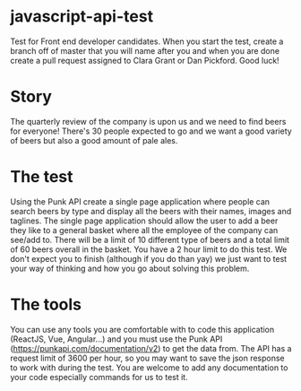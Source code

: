 # javascript-api-test
Test for Front end developer candidates. When you start the test, create a branch off of master that you will name after you and when you are done create a pull request assigned to Clara Grant or Dan Pickford. Good luck!

# Story
The quarterly review of the company is upon us and we need to find beers for everyone! There's 30 people expected to go and we want a good variety of beers but also a good amount of pale ales. 

# The test
Using the Punk API create a single page application where people can search beers by type and display all the beers with their names, images and taglines. The single page application should allow the user to add a beer they like to a general basket where all the employee of the company can see/add to. There will be a limit of 10 different type of beers and a total limit of 60 beers overall in the basket. You have a 2 hour limit to do this test. We don't expect you to finish (although if you do than yay) we just want to test your way of thinking and how you go about solving this problem.

# The tools
You can use any tools you are comfortable with to code this application (ReactJS, Vue, Angular...) and you must use the Punk API (https://punkapi.com/documentation/v2) to get the data from. The API has a request limit of 3600 per hour, so you may want to save the json response to work with during the test. You are welcome to add any documentation to your code especially commands for us to test it. 
